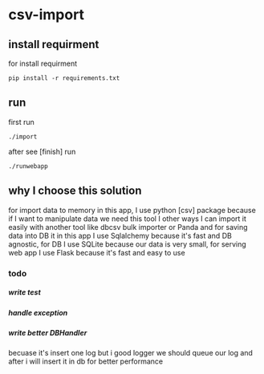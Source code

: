 # csv-import


## install requirment
for install requirment
```
pip install -r requirements.txt
```

## run
first run  
```
./import
```
after see [finish] run
```
./runwebapp
```


## why I choose this solution
for import data to memory in this app, I use python [csv] package because if I want to manipulate data we need this tool I other ways I can import it easily with another tool like dbcsv bulk importer or Panda and for saving data into DB it in this app I use Sqlalchemy because it's fast and DB agnostic, for DB I use SQLite because our data is very small,
for serving web app I use Flask  because it's fast and easy to use 
### todo
##### write test 
##### handle exception
##### write better DBHandler
becuase it's insert one log but i good logger we should queue our log and after i will insert it in db for better performance

